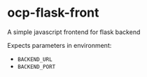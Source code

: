 # ocp-flask-front

A simple javascript frontend for flask backend

Expects parameters in environment:
 - ```BACKEND_URL```
 - ```BACKEND_PORT```
